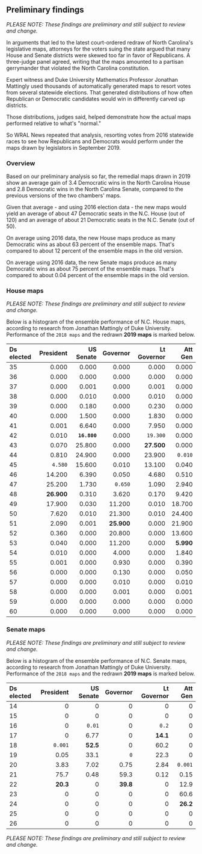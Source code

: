 ## Preliminary findings
_PLEASE NOTE: These findings are preliminary and still subject to review and change._

In arguments that led to the latest court-ordered redraw of North Carolina's legislative maps, attorneys for the voters suing the state argued that many House and Senate districts were skewed too far in favor of Republicans. A three-judge panel agreed, writing that the maps amounted to a partisan gerrymander that violated the North Carolina constitution.

Expert witness and Duke University Mathematics Professor Jonathan Mattingly used thousands of automatically generated maps to resort votes from several statewide elections. That generated distributions of how often Republican or Democratic candidates would win in differently carved up districts.

Those distributions, judges said, helped demonstrate how the actual maps performed relative to what's "normal."

So WRAL News repeated that analysis, resorting votes from 2016 statewide races to see how Republicans and Democrats would perform under the maps drawn by legislators in September 2019.

### Overview

Based on our preliminary analysis so far, the remedial maps drawn in 2019 show an average gain of 3.4 Democratic wins in the North Carolina House and 2.8 Democratic wins in the North Carolina Senate, compared to the previous versions of the two chambers' maps.

Given that average - and using 2016 election data - the new maps would yield an average of about 47 Democratic seats in the N.C. House (out of 120) and an average of about 21 Democratic seats in the N.C. Senate (out of 50).

On average using 2016 data, the new House maps produce as many Democratic wins as about 63 percent of the ensemble maps. That's compared to about 12 percent of the ensemble maps in the old version.

On average using 2016 data, the new Senate maps produce as many Democratic wins as about 75 percent of the ensemble maps. That's compared to about 0.04 percent of the ensemble maps in the old version.

### House maps
_PLEASE NOTE: These findings are preliminary and still subject to review and change._

Below is a histogram of the ensemble performance of N.C. House maps, according to research from Jonathan Mattingly of Duke University. Performance of the `2018 maps` and the redrawn **2019 maps** is marked below.

| Ds elected | President | US Senate | Governor | Lt Governor | Att Gen |
|:---|---:|---:|---:|---:|---:|
| 35 | 0.000 | 0.000 | 0.000 | 0.000 | 0.000 |
| 36 | 0.000 | 0.000 | 0.000 | 0.000 | 0.000 |
| 37 | 0.000 | 0.001 | 0.000 | 0.001 | 0.000 |
| 38 | 0.000 | 0.010 | 0.000 | 0.010 | 0.000 |
| 39 | 0.000 | 0.180 | 0.000 | 0.230 | 0.000 |
| 40 | 0.000 | 1.500 | 0.000 | 1.830 | 0.000 |
| 41 | 0.001 | 6.640 | 0.000 | 7.950 | 0.000 |
| 42 | 0.010 | **`16.800`** | 0.000 | `19.300` | 0.000 |
| 43 | 0.070 | 25.800 | 0.000 | **27.500** | 0.000 |
| 44 | 0.810 | 24.900 | 0.000 | 23.900 | `0.010` |
| 45 | `4.580` | 15.600 | 0.010 | 13.100 | 0.040 |
| 46 | 14.200 | 6.390 | 0.050 | 4.680 | 0.510 |
| 47 | 25.200 | 1.730 | `0.650` | 1.090 | 2.940 |
| 48 | **26.900** | 0.310 | 3.620 | 0.170 | 9.420 |
| 49 | 17.900 | 0.030 | 11.200 | 0.010 | 18.700 |
| 50 | 7.620 | 0.010 | 21.300 | 0.010 | 24.400 |
| 51 | 2.090 | 0.001 | **25.900** | 0.000 | 21.900 |
| 52 | 0.360 | 0.000 | 20.800 | 0.000 | 13.600 |
| 53 | 0.040 | 0.000 | 11.200 | 0.000 | **5.990** |
| 54 | 0.010 | 0.000 | 4.000 | 0.000 | 1.840 |
| 55 | 0.001 | 0.000 | 0.930 | 0.000 | 0.390 |
| 56 | 0.000 | 0.000 | 0.130 | 0.000 | 0.050 |
| 57 | 0.000 | 0.000 | 0.010 | 0.000 | 0.010 |
| 58 | 0.000 | 0.000 | 0.001 | 0.000 | 0.001 |
| 59 | 0.000 | 0.000 | 0.000 | 0.000 | 0.000 |
| 60 | 0.000 | 0.000 | 0.000 | 0.000 | 0.000 |

### Senate maps
_PLEASE NOTE: These findings are preliminary and still subject to review and change._

Below is a histogram of the ensemble performance of N.C. Senate maps, according to research from Jonathan Mattingly of Duke University. Performance of the `2018 maps` and the redrawn **2019 maps** is marked below.

| Ds elected | President | US Senate | Governor | Lt Governor | Att Gen |
|:------------|-----------:|----------:|-------:|-------:|----------:|
| 14 | 0 | 0 | 0 | 0 | 0 |
| 15 | 0 | 0 | 0 | 0 | 0 |
| 16 | 0 | `0.01` | 0 | `0.2` | 0 |
| 17 | 0 | 6.77 | 0 | **14.1** | 0 |
| 18 | `0.001` | **52.5** | 0 | 60.2 | 0 |
| 19 | 0.05 | 33.1 | `0` | 22.3 | 0 |
| 20 | 3.83 | 7.02 | 0.75 | 2.84 | `0.001` |
| 21 | 75.7 | 0.48 | 59.3 | 0.12 | 0.15 |
| 22 | **20.3** | 0 | **39.8** | 0 | 12.9 |
| 23 | 0 | 0 | 0 | 0 | 60.6 |
| 24 | 0 | 0 | 0 | 0 | **26.2** |
| 25 | 0 | 0 | 0 | 0 | 0 |
| 26 | 0 | 0 | 0 | 0 | 0 |

_PLEASE NOTE: These findings are preliminary and still subject to review and change._
